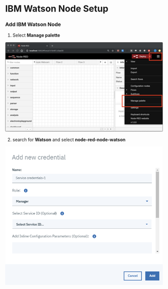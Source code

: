 # IBM Watson Node Setup

### Add IBM Watson Node

1. Select **Manage palette**

![](../.gitbook/assets/image%20%284%29.png)

2. search for **Watson** and select **node-red-node-watson**

![](../.gitbook/assets/image%20%281%29.png)



